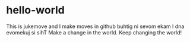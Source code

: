 # hello-world
This is jukemove and I make moves in github
buhtig ni sevom ekam I dna evomekuj si sihT
Make a change in the world. 
Keep changing the world! 
